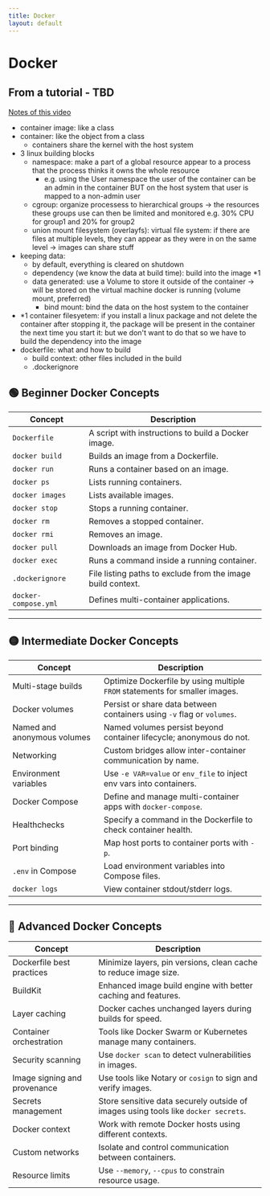 ```yaml
---
title: Docker
layout: default
---
```


# Docker
## From a tutorial - TBD
[Notes of this video](https://www.youtube.com/watch?v=RqTEHSBrYFw&t=165s)

- container image: like a class
- container: like the object from a class
    - containers share the kernel with the host system
- 3 linux building blocks
    - namespace: make a part of a global resource appear to a process that the process thinks it owns the whole resource
        - e.g. using the User namespace the user of the container can be an admin in the container BUT on the host system that user is mapped to a non-admin user
    - cgroup: organize processess to hierarchical groups -> the resources these groups use can then be limited and monitored e.g. 30% CPU for group1 and 20% for group2
    - union mount filesystem (overlayfs): virtual file system: if there are files at multiple levels, they can appear as they were in on the same level -> images can share stuff
- keeping data:
    - by default, everything is cleared on shutdown
    - dependency (we know the data at build time): build into the image *1
    - data generated: use a Volume to store it outside of the container -> will be stored on the virtual machine docker is running (volume mount, preferred)
        - bind mount: bind the data on the host system to the container
- *1 container filesyetem: if you install a linux package and not delete the container after stopping it, the package will be present in the container the next time you start it: but we don't want to do that so we have to build the dependency into the image
- dockerfile: what and how to build
    - build context: other files included in the build
    - .dockerignore


## 🟢 Beginner Docker Concepts

| Concept             | Description                                                                 |
|---------------------|-----------------------------------------------------------------------------|
| `Dockerfile`        | A script with instructions to build a Docker image.                         |
| `docker build`      | Builds an image from a Dockerfile.                                          |
| `docker run`        | Runs a container based on an image.                                         |
| `docker ps`         | Lists running containers.                                                   |
| `docker images`     | Lists available images.                                                     |
| `docker stop`       | Stops a running container.                                                  |
| `docker rm`         | Removes a stopped container.                                                |
| `docker rmi`        | Removes an image.                                                           |
| `docker pull`       | Downloads an image from Docker Hub.                                        |
| `docker exec`       | Runs a command inside a running container.                                  |
| `.dockerignore`     | File listing paths to exclude from the image build context.                 |
| `docker-compose.yml`| Defines multi-container applications.                                       |

---

## 🟡 Intermediate Docker Concepts

| Concept                    | Description                                                                 |
|----------------------------|-----------------------------------------------------------------------------|
| Multi-stage builds         | Optimize Dockerfile by using multiple `FROM` statements for smaller images.|
| Docker volumes             | Persist or share data between containers using `-v` flag or `volumes`.     |
| Named and anonymous volumes| Named volumes persist beyond container lifecycle; anonymous do not.        |
| Networking                 | Custom bridges allow inter-container communication by name.                |
| Environment variables      | Use `-e VAR=value` or `env_file` to inject env vars into containers.       |
| Docker Compose             | Define and manage multi-container apps with `docker-compose`.              |
| Healthchecks               | Specify a command in the Dockerfile to check container health.             |
| Port binding               | Map host ports to container ports with `-p`.                               |
| `.env` in Compose          | Load environment variables into Compose files.                             |
| `docker logs`              | View container stdout/stderr logs.                                         |

---

## 🔴 Advanced Docker Concepts

| Concept                     | Description                                                                 |
|-----------------------------|-----------------------------------------------------------------------------|
| Dockerfile best practices   | Minimize layers, pin versions, clean cache to reduce image size.           |
| BuildKit                    | Enhanced image build engine with better caching and features.              |
| Layer caching               | Docker caches unchanged layers during builds for speed.                   |
| Container orchestration     | Tools like Docker Swarm or Kubernetes manage many containers.              |
| Security scanning           | Use `docker scan` to detect vulnerabilities in images.                     |
| Image signing and provenance| Use tools like Notary or `cosign` to sign and verify images.              |
| Secrets management          | Store sensitive data securely outside of images using tools like `docker secrets`. |
| Docker context              | Work with remote Docker hosts using different contexts.                    |
| Custom networks             | Isolate and control communication between containers.                      |
| Resource limits             | Use `--memory`, `--cpus` to constrain resource usage.                      |
